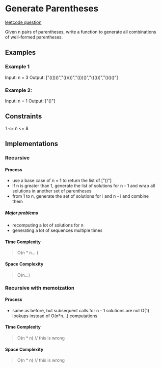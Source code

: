 # Generate Parentheses

[leetcode question](https://leetcode.com/problems/generate-parentheses/)

Given n pairs of parentheses, write a function to generate all combinations of well-formed parentheses.

## Examples

### Example 1

Input: n = 3
Output: ["((()))","(()())","(())()","()(())","()()()"]

### Example 2:

Input: n = 1
Output: ["()"]
 

## Constraints

1 <= n <= 8

## Implementations

### Recursive

#### Process

- use a base case of n = 1 to return the list of ["()"]
- if n is greater than 1, generate the list of solutions for n - 1 and wrap all solutions in another set of parentheses
- from 1 to n, generate the set of solutions for i and n - i and combine them

##### Major problems

- recomputing a lot of solutions for n
- generating a lot of sequences multiple times

#### Time Complexity

> O(n * n... )

#### Space Complexity

> O(n...)

### Recursive with memoization

#### Process

- same as before, but subsequent calls for n - 1 solutions are not O(1) lookups
  instead of O(n*n...) computations

#### Time Complexity

> O(n * n) // this is wrong

#### Space Complexity

> O(n * n) // this is wrong
